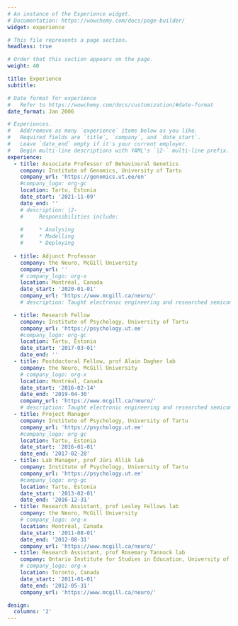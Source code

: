 ```yaml
---
# An instance of the Experience widget.
# Documentation: https://wowchemy.com/docs/page-builder/
widget: experience

# This file represents a page section.
headless: true

# Order that this section appears on the page.
weight: 40

title: Experience
subtitle:

# Date format for experience
#   Refer to https://wowchemy.com/docs/customization/#date-format
date_format: Jan 2006

# Experiences.
#   Add/remove as many `experience` items below as you like.
#   Required fields are `title`, `company`, and `date_start`.
#   Leave `date_end` empty if it's your current employer.
#   Begin multi-line descriptions with YAML's `|2-` multi-line prefix.
experience:
  - title: Associate Professor of Behavioural Genetics
    company: Institute of Genomics, University of Tartu
    company_url: 'https://genomics.ut.ee/en'
    #company_logo: org-gc
    location: Tartu, Estonia
    date_start: '2021-11-09'
    date_end: ''
    # description: |2-
    #     Responsibilities include:
        
    #     * Analysing
    #     * Modelling
    #     * Deploying
        
  - title: Adjunct Professor
    company: the Neuro, McGill University 
    company_url: ''
    # company_logo: org-x
    location: Montréal, Canada
    date_start: '2020-01-01'
    company_url: 'https://www.mcgill.ca/neuro/'
    # description: Taught electronic engineering and researched semiconductor physics.

  - title: Research Fellow
    company: Institute of Psychology, University of Tartu
    company_url: 'https://psychology.ut.ee'
    #company_logo: org-gc
    location: Tartu, Estonia
    date_start: '2017-03-01'
    date_end: ''
  - title: Postdoctoral Fellow, prof Alain Dagher lab
    company: the Neuro, McGill University 
    # company_logo: org-x
    location: Montréal, Canada
    date_start: '2016-02-14'
    date_end: '2019-04-30'
    company_url: 'https://www.mcgill.ca/neuro/'
    # description: Taught electronic engineering and researched semiconductor physics.
  - title: Project Manager
    company: Institute of Psychology, University of Tartu
    company_url: 'https://psychology.ut.ee'
    #company_logo: org-gc
    location: Tartu, Estonia
    date_start: '2016-01-01'
    date_end: '2017-02-28'
  - title: Lab Manager, prof Jüri Allik lab
    company: Institute of Psychology, University of Tartu
    company_url: 'https://psychology.ut.ee'
    #company_logo: org-gc
    location: Tartu, Estonia
    date_start: '2013-02-01'
    date_end: '2016-12-31'
  - title: Research Assistant, prof Lesley Fellows lab
    company: the Neuro, McGill University 
    # company_logo: org-x
    location: Montréal, Canada
    date_start: '2011-08-01'
    date_end: '2012-08-31'
    company_url: 'https://www.mcgill.ca/neuro/'
  - title: Research Assistant, prof Rosemary Tannock lab
    company: Ontario Institute for Studies in Education, University of Toronto 
    # company_logo: org-x
    location: Toronto, Canada
    date_start: '2011-01-01'
    date_end: '2012-05-31'
    company_url: 'https://www.mcgill.ca/neuro/'

design:
  columns: '2'
---
```

